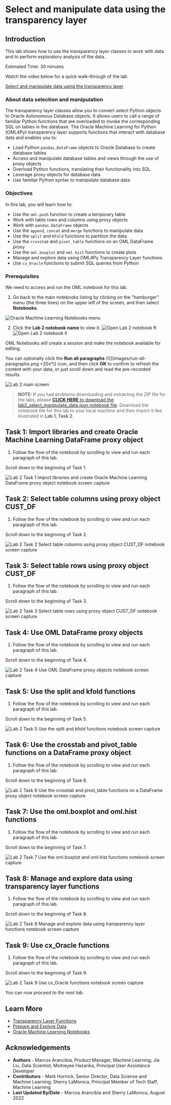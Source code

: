# Select and manipulate data using the transparency layer

## Introduction

This lab shows how to use the transparency layer classes to work with data and to perform exploratory analysis of the data.

Estimated Time: 30 minutes

Watch the video below for a quick walk-through of the lab.

[Select and manipulate data using the transparency layer](videohub:1_fjmducdb)

### About data selection and manipulation
The transparency layer classes allow you to convert select Python objects to Oracle Autonomous Database objects. It allows users to call a range of familiar Python functions that are overloaded to invoke the corresponding SQL on tables in the
database.
The Oracle Machine Learning for Python (OML4Py) transparency layer supports functions that interact with database data and enables you to:
* Load Python `pandas.DataFrame` objects to Oracle Database to create database tables
* Access and manipulate database tables and views through the use of proxy objects
* Overload Python functions, translating their functionality into SQL
* Leverage proxy objects for database data
* Use familiar Python syntax to manipulate database data

### Objectives

In this lab, you will learn how to:
  * Use the `oml.push` function to create a temporary table
  * Work with table rows and columns using proxy objects
  * Work with `pandas.DataFrame` objects
  * Use the `append`, `concat` and `merge` functions to manipulate data
  * Use the `split` and `KFold` functions to partition the data
  * Use the `crosstab` and `pivot_table` functions on an OML DataFrame proxy
  * Use the `oml.boxplot` and `oml.hist` functions to create plots
  * Manage and explore data using OML4Py Transparency Layer functions
  * Use `cx_Oracle` functions to submit SQL queries from Python

### Prerequisites

We need to access and run the OML notebook for this lab.

1. Go back to the main notebooks listing by clicking on the "hamburger" menu (the three lines) on the upper left of the screen, and then select **Notebooks**.

 ![Oracle Machine Learning Notebooks menu](images/go-back-to-notebooks.png " ")

2. Click the **Lab 2 notebook name** to view it.
   <if type="freetier">
   ![Open Lab 2 notebook ft](images/click-on-lab2-ft.png " ") </if>
   <if type="livelabs">
   ![Open Lab 2 notebook ll](images/click-on-lab2-ll.png " ") </if>

  OML Notebooks will create a session and make the notebook available for editing.

  You can optionally click the **Run all paragraphs** (![](images/run-all-paragraphs.png =20x*)) icon, and then click **OK** to confirm to refresh the content with your data, or just scroll down and read the pre-recorded results.  

  ![Lab 2 main screen](images/lab2-main.png " ")

> **NOTE:** If you had problems downloading and extracting the ZIP file for the labs, please [**CLICK HERE** to download the lab2\_select\_manipulate\_data.json notebook file](./../notebooks/lab2_select_manipulate_data.json?download=1). Download the notebook file for this lab to your local machine and then import it like illustrated in **Lab 1, Task 2**.

## Task 1: Import libraries and create Oracle Machine Learning DataFrame proxy object
1. Follow the flow of the notebook by scrolling to view and run each paragraph of this lab.

Scroll down to the beginning of Task 1.

  ![Lab 2 Task 1 Import libraries and create Oracle Machine Learning DataFrame proxy object notebook screen capture](images/lab2-task1.png "Import libraries and create Oracle Machine Learning DataFrame proxy object notebook")

## Task 2: Select table columns using proxy object CUST_DF
1. Follow the flow of the notebook by scrolling to view and run each paragraph of this lab.

Scroll down to the beginning of Task 2.

  ![Lab 2 Task 2 Select table columns using proxy object CUST_DF notebook screen capture](images/lab2-task2.png "Select table columns using proxy object CUST_DF notebook ")

## Task 3: Select table rows using proxy object CUST_DF
1. Follow the flow of the notebook by scrolling to view and run each paragraph of this lab.

Scroll down to the beginning of Task 3.

  ![Lab 2 Task 3 Select table rows using proxy object CUST_DF notebook screen capture](images/lab2-task3.png "Select table rows using proxy object CUST_DF notebook")

## Task 4: Use OML DataFrame proxy objects
1. Follow the flow of the notebook by scrolling to view and run each paragraph of this lab.

Scroll down to the beginning of Task 4.

  ![Lab 2 Task 4 Use OML DataFrame proxy objects notebook screen capture](images/lab2-task4.png "Use OML DataFrame proxy objects notebook")

## Task 5: Use the split and kfold functions
1. Follow the flow of the notebook by scrolling to view and run each paragraph of this lab.

Scroll down to the beginning of Task 5.

  ![Lab 2 Task 5 Use the split and kfold functions notebook screen capture](images/lab2-task5.png "Use the split and kfold functions notebook")

## Task 6: Use the crosstab and pivot_table functions on a DataFrame proxy object
1. Follow the flow of the notebook by scrolling to view and run each paragraph of this lab.

Scroll down to the beginning of Task 6.

  ![Lab 2 Task 6 Use the crosstab and pivot_table functions on a DataFrame proxy object notebook screen capture](images/lab2-task6.png "Use the crosstab and pivot_table functions on a DataFrame proxy object")

## Task 7: Use the oml.boxplot and oml.hist functions
1. Follow the flow of the notebook by scrolling to view and run each paragraph of this lab.

Scroll down to the beginning of Task 7.

  ![Lab 2 Task 7 Use the oml.boxplot and oml.hist functions notebook screen capture](images/lab2-task7.png "Use the oml.boxplot and oml.hist functions in notebook")

## Task 8: Manage and explore data using transparency layer functions
1. Follow the flow of the notebook by scrolling to view and run each paragraph of this lab.

Scroll down to the beginning of Task 8.

  ![Lab 2 Task 8 Manage and explore data using transparency layer functions notebook screen capture](images/lab2-task8.png "Manage and explore data using transparency layer functions")

## Task 9: Use cx_Oracle functions
1. Follow the flow of the notebook by scrolling to view and run each paragraph of this lab.

Scroll down to the beginning of Task 9.

  ![Lab 2 Task 9 Use cx_Oracle functions notebook screen capture](images/lab2-task9.png "Use the cx_Oracle functions in notebook")  

You can now *proceed to the next lab*.

## Learn More

* [Transparency Layer Functions](https://docs.oracle.com/en/database/oracle/machine-learning/oml4py/1/mlpug/oml4py-advantages.html#GUID-2AD97DE9-B43F-4B0B-8269-C6DFB47576A9)
* [Prepare and Explore Data](https://docs.oracle.com/en/database/oracle/machine-learning/oml4py/1/mlpug/prepare-and-explore-data.html#GUID-10C55FA5-2F98-4B52-9C56-4EA43E62D786)
* [Oracle Machine Learning Notebooks](https://docs.oracle.com/en/database/oracle/machine-learning/oml-notebooks/)

## Acknowledgements
* **Authors** - Marcos Arancibia, Product Manager, Machine Learning; Jie Liu, Data Scientist; Moitreyee Hazarika, Principal User Assistance Developer
* **Contributors** -  Mark Hornick, Senior Director, Data Science and Machine Learning; Sherry LaMonica, Principal Member of Tech Staff, Machine Learning
* **Last Updated By/Date** - Marcos Arancibia and Sherry LaMonica, August 2022
